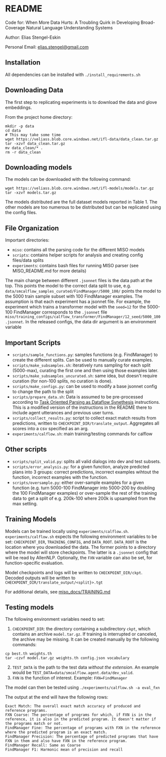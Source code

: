 # README 
Code for: When More Data Hurts: A Troubling Quirk in Developing Broad-Coverage Natural Language Understanding Systems 

Author: Elias Stengel-Eskin

Personal Email: elias.stengel@gmail.com

## Installation 

All dependencies can be installed with `./install_requirements.sh` 

## Downloading Data
The first step to replicating experiments is to download the data and glove embeddings.

From the project home directory:

```
mkdir -p data 
cd data
# This may take some time 
wget https://veliass.blob.core.windows.net/ifl-data/data_clean.tar.gz
tar -xzvf data_clean.tar.gz 
mv data_clean/* .
rm -r data_clean 
```

## Downloading models 
The models can be downloaded with the following command: 

```
wget https://veliass.blob.core.windows.net/ifl-models/models.tar.gz 
tar -xzvf models.tar.gz
```

The models distributed are the full dataset models reported in Table 1. The other models are too numerous to be distributed but can be replicated using the config files. 

## File Organization 
Important directories: 
- `miso`: contains all the parsing code for the different MISO models 
- `scripts`: contains helper scripts for analysis and creating config files/data splits 
- `experiments`: contains bash files for running MISO parser (see MISO_README.md for more details) 

The main change between different `.jsonnet` files is the data path at the top. This points the model to the correct data split to use, e.g. `data/smcalflow_samples_curated/FindManager/5000_100/` 
points the model to the 5000 train sample subset with 100 FindManager examples. 
The assumption is that each experiment has a jsonnet file.
For example, the experiment which trains a transformer model with the `seed=12` for the 5000-100 FindManager corresponds to the `.jsonnet` file `miso/training_configs/calflow_transformer/FindManager/12_seed/5000_100.jsonnet`. 
In the released configs, the data dir argument is an environment variable 


## Important Scripts
- `scripts/sample_functions.py`: samples functions (e.g. FindManager) to create the different splits. Can be used to manually curate examples. 
- `scripts/make_subsamples.sh`: iteratively runs sampling for each split (5000-max), curating the first one and then using those examples later. 
- `scripts/make_subsamples_uncurated.sh`: same idea, but doesn't require curation (for non-100 splits, no curation is done).
- `scripts/make_configs.py`: can be used to modify a base jsonnet config to change the path to the split
- `scripts/prepare_data.sh`: Data is assumed to be pre-processed according to [Task Oriented Parsing as Dataflow Synethesis](https://github.com/microsoft/task_oriented_dialogue_as_dataflow_synthesis) instructions. This is a modified version of the instructions in the README there to include agent utterances and previous user turns. 
- `scripts/collect_results.py`: script to collect exact match results from predictions, written to `CHECKPOINT_DIR/translate_output`. Aggregates all scores into a csv specified as an arg.
- `experiments/calflow.sh`: main training/testing commands for calflow

## Other scripts 
- `scripts/split_valid.py`: splits all valid dialogs into dev and test subsets. 
- `scripts/error_analysis.py`: for a given function, analyze predicted plans into 3 groups: correct predictions, incorrect examples wihtout the function, incorrect examples with the function. 
- `scripts/oversample.py`: either over-sample examples for a given function (e.g. turn 5000-100 FindManager into 5000-200 by doubling the 100 FindManager examples) or over-sample the rest of the training data to get a split of e.g. 200k-100 
where 200k is upsampled from the max setting. 

## Training Models 
Models can be trained locally using `experiments/calflow.sh`. 
`experiments/calflow.sh` expects the following environment variables to be set: `CHECKPOINT_DIR`, `TRAINING_CONFIG`, and `DATA_ROOT`. `DATA_ROOT` is the location where you downloaded the data. 
The former points to a directory where the model will store checkpoints. The latter is a `.jsonnet` config that will be read by AllenNLP. 
Optionally, the `FXN` variable can also be set, for function-specific evaluation. 

Model checkpoints and logs will be written to `CHECKPOINT_DIR/ckpt`. Decoded outputs will be written to `CHECKPOINT_DIR/translate_output/<split}>.tgt` 


For additional details, see [miso_docs/TRAINING.md](miso_docs/TRAINING.md) 

## Testing models 
The following environment variables need to set:
1. `CHECKPOINT_DIR`: the directory containing a subdirectory `ckpt`, which contains an archive `model.tar.gz`. If training is interrupted or canceled, the archive may be missing. It can be created manually by the following commands: 
```cd $CHECKPOINT_DIR/ckpt
cp best.th weights.th 
tar -czvf model.tar.gz weights.th config.json vocabulary
```
2. `TEST_DATA` is the path to the test data *without the extension*. An example would be `TEST_DATA=data/smcalflow.agent.data/dev_valid`. 
3. `FXN` is the function of interest. Example: `FXN=FindManager` 

The model can then be tested using `./experiments/calflow.sh -a eval_fxn`  

The output at the end will have the following rows: 

```
Exact Match: The overall exact match accuracy of produced and reference programs. 
FXN Coarse: The percentage of programs for which, if FXN is in the reference, it is also in the predicted program. It doesn't matter if the programs match or not. 
FindManager Fine: The percentage of programs with FXN in the reference where the predicted program is an exact match. 
FindManager Precision: The percentage of predicted programs that have FXN in them and also have FXN in the reference program. 
FindManager Recall: Same as Coarse 
FindManager F1: Harmonic mean of precision and recall 
```
